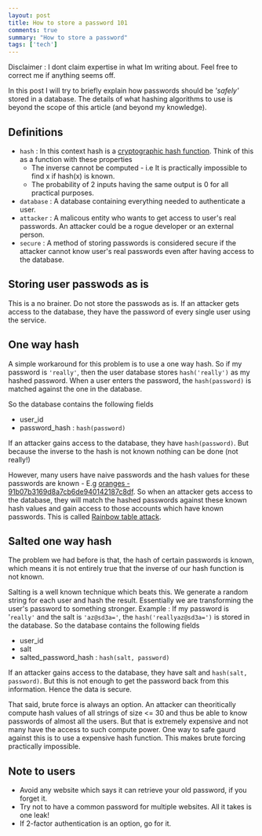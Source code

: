 ```yaml
---
layout: post
title: How to store a password 101
comments: true
summary: "How to store a password"
tags: ['tech']
---
```


Disclaimer : I dont claim expertise in what Im writing about. Feel free to correct me if anything seems off.

In this post I will try to briefly explain how passwords should be _'safely'_ stored in a database. The details of what hashing algorithms to use is beyond the scope of this article (and beyond my knowledge). 

## Definitions
- `hash` : In this context hash is a [cryptographic hash function](https://en.wikipedia.org/wiki/Cryptographic_hash_function). Think of this as a function with these properties
  - The inverse cannot be computed - i.e It is practically impossible to find x if hash(x) is known.
  - The probability of 2 inputs having the same output is 0 for all practical purposes.
- `database` : A database containing everything needed to authenticate a user. 
- `attacker` : A malicous entity who wants to get access to user's real passwords. An attacker could be a rogue developer or an external person.
- `secure` : A method of storing passwords is considered secure if the attacker cannot know user's real passwords even after having access to the database.


## Storing user passwods as is
This is a no brainer. Do not store the passwods as is. If an attacker gets access to the database, they have the password of every single user using the service.

## One way hash
A simple workaround for this problem is to use a one way hash. So if my password is `'really'`, then the user database stores `hash('really')` as my hashed password. When a user enters the password, the `hash(password)` is matched against the one in the database. 

So the database contains the following fields

- user_id
- password_hash : `hash(password)`

If an attacker gains access to the database, they have `hash(password)`. But because the inverse to the hash is not known nothing can be done (not really!)

However, many users have naive passwords and the hash values for these passwords are known - E.g [oranges - 91b07b3169d8a7cb6de940142187c8df](https://md5hashing.net/hash/md5/91b07b3169d8a7cb6de940142187c8df). So when an attacker gets access to the database, they will match the hashed passwords against these known hash values and gain access to those accounts which have known passwords. This is called [Rainbow table attack](https://en.wikipedia.org/wiki/Rainbow_table).

## Salted one way hash 
The problem we had before is that, the hash of certain passwords is known, which means it is not entirely true that the inverse of our hash function is not known. 

Salting is a well known technique which beats this. We generate a random string for each user and hash the result. Essentially we are transforming the user's password to something stronger.
Example : If my password is '`really'` and the salt is `'az@sd3a='`, the `hash('reallyaz@sd3a=')` is stored in the database.
So the database contains the following fields

- user_id
- salt
- salted\_password\_hash : `hash(salt, password)`

If an attacker gains access to the database, they have salt and `hash(salt, password)`. But this is not enough to get the password back from this information. Hence the data is secure. 

That said, brute force is always an option. An attacker can theoritically compute hash values of all strings of size <= 30 and thus be able to know passwords of almost all the users. But that is extremely expensive and not many have the access to such compute power. One way to safe gaurd against this is to use a expensive hash function. This makes brute forcing practically impossible.

## Note to users
- Avoid any website which says it can retrieve your old password, if you forget it.
- Try not to have a common password for multiple websites. All it takes is one leak!
- If 2-factor authentication is an option, go for it.
